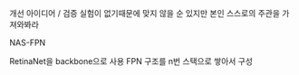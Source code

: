 
개선 아이디어 / 검증 실험이 없기때문에 맞지 않을 순 있지만
본인 스스로의 주관을 가져와봐라

NAS-FPN

RetinaNet을 backbone으로 사용
FPN 구조를 n번 스택으로 쌓아서 구성


